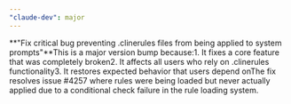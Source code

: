 ```yaml
---
"claude-dev": major
---
```


**"Fix critical bug preventing .clinerules files from being applied to system prompts"**This is a major version bump because:1. It fixes a core feature that was completely broken2. It affects all users who rely on .clinerules functionality3. It restores expected behavior that users depend onThe fix resolves issue #4257 where rules were being loaded but never actually applied due to a conditional check failure in the rule loading system.
